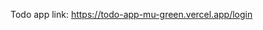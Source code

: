 Todo app link: [https://todo-app-mu-green.vercel.app/login
](https://todo-app-mu-green.vercel.app/signup)
